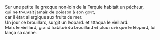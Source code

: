 Sur une petite Ile grecque non-loin de la Turquie habitait un pécheur, <br/>
qui ne trouvait jamais de poisson à son gout,
</br>car il était allergique aux fruits de mer.
</br> Un jour de brouillard, surgit un leopard. et attaqua le vieillard.
</br>Mais le vieillard, grand habitué du brouillard et plus rusé que le léopard, lui lança sa canne.
